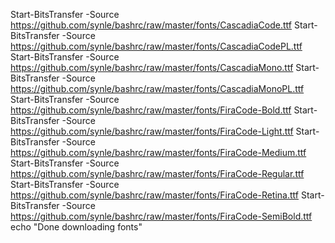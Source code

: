 Start-BitsTransfer -Source https://github.com/synle/bashrc/raw/master/fonts/CascadiaCode.ttf
Start-BitsTransfer -Source https://github.com/synle/bashrc/raw/master/fonts/CascadiaCodePL.ttf
Start-BitsTransfer -Source https://github.com/synle/bashrc/raw/master/fonts/CascadiaMono.ttf
Start-BitsTransfer -Source https://github.com/synle/bashrc/raw/master/fonts/CascadiaMonoPL.ttf
Start-BitsTransfer -Source https://github.com/synle/bashrc/raw/master/fonts/FiraCode-Bold.ttf
Start-BitsTransfer -Source https://github.com/synle/bashrc/raw/master/fonts/FiraCode-Light.ttf
Start-BitsTransfer -Source https://github.com/synle/bashrc/raw/master/fonts/FiraCode-Medium.ttf
Start-BitsTransfer -Source https://github.com/synle/bashrc/raw/master/fonts/FiraCode-Regular.ttf
Start-BitsTransfer -Source https://github.com/synle/bashrc/raw/master/fonts/FiraCode-Retina.ttf
Start-BitsTransfer -Source https://github.com/synle/bashrc/raw/master/fonts/FiraCode-SemiBold.ttf
echo "Done downloading fonts"
